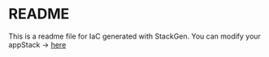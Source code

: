# README
This is a readme file for IaC generated with StackGen.
You can modify your appStack -> [here](http://main.dev.stackgen.com/appstacks/8d49ec2d-ca30-4de8-b3f5-3db07bebfcde)
